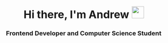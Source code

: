 <h1 align="center">
  Hi there, I'm Andrew 
  <img src="https://github.com/blackcater/blackcater/raw/main/images/Hi.gif" height="32"/>
</h1>

<h3 align="center">Frontend Developer and Computer Science Student</h3>
